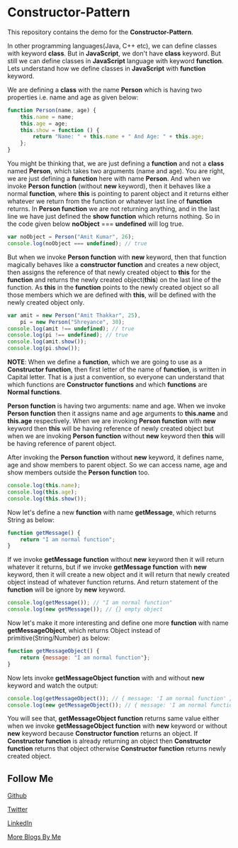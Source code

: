 Constructor-Pattern
===================
This repository contains the demo for the **Constructor-Pattern**.

In other programming languages(Java, C++ etc), we can define classes with keyword **class**. But in **JavaScript**, we don't have **class** keyword. But still we can define classes in **JavaScript** language with keyword **function**. Lets understand how we define classes in **JavaScript** with **function** keyword.

We are defining a **class** with the name **Person** which is having two properties i.e. name and age as given below:

```javascript
function Person(name, age) {
    this.name = name;
    this.age = age;
    this.show = function () {
        return "Name: " + this.name + " And Age: " + this.age;
    };
}
```

You might be thinking that, we are just defining a **function** and not a **class** named **Person**, which takes two arguments (name and age). You are right, we are just defining a **function** here with name **Person**. And when we invoke **Person function** (without **new** keyword), then it behaves like a normal **function**, where **this** is pointing to parent object and it returns either whatever we return from the function or whatever last line of **function** returns. In **Person function** we are not returning anything, and in the last line we have just defined the **show function** which returns nothing. So in the code given below **noObject** === **undefined** will log true.

```javascript
var noObject = Person("Amit Kumar", 26);
console.log(noObject === undefined); // true
```

But when we invoke **Person function** with **new** keyword, then that function magically behaves like a **constructor function** and creates a new object, then assigns the reference of that newly created object to **this** for the **function** and returns the newly created object(**this**) on the last line of the function. As **this** in the **function** points to the newly created object so all those members which we are defined with **this**, will be defined with the newly created object only.

```javascript
var amit = new Person("Amit Thakkar", 25),
    pi = new Person("Shreyance", 30);
console.log(amit !== undefined); // true
console.log(pi !== undefined); // true
console.log(amit.show());
console.log(pi.show());
```

**NOTE**: When we define a **function**, which we are going to use as a **Constructor function**, then first letter of the name of **function**, is written in Capital letter. That is a just a convention, so everyone can understand that which functions are **Constructor functions** and which **functions** are **Normal functions**.

**Person function** is having two arguments: name and age. When we invoke **Person function** then it assigns name and age arguments to **this.name** and **this.age** respectively. When we are invoking **Person function** with **new** keyword then **this** will be having reference of newly created object but when we are invoking **Person function** without **new** keyword then **this** will be having reference of parent object.

After invoking the **Person function** without **new** keyword, it defines name, age and show members to parent object. So we can access name, age and show members outside the **Person function** too.

```javascript
console.log(this.name);
console.log(this.age);
console.log(this.show());
```

Now let's define a new **function** with name **getMessage**, which returns String as below:

```javascript
function getMessage() {
    return "I am normal function";
}
```

If we invoke **getMessage function** without **new** keyword then it will return whatever it returns, but if we invoke **getMessage function** with **new** keyword, then it will create a new object and it will return that newly created object instead of whatever function returns. And return statement of the **function** will be ignore by **new** keyword.

```javascript
console.log(getMessage()); // "I am normal function"
console.log(new getMessage()); // {} empty object
```

Now let's make it more interesting and define one more **function** with name **getMessageObject**, which returns Object instead of primitive(String/Number) as below:

```javascript
function getMessageObject() {
    return {message: "I am normal function"};
}
```

Now lets invoke **getMessageObject function** with and without **new** keyword and watch the output:

```javascript
console.log(getMessageObject()); // { message: 'I am normal function' }
console.log(new getMessageObject()); // { message: 'I am normal function' }
```

You will see that, **getMessageObject function** returns same value either when we invoke **getMessageObject function** with **new** keyword or without **new** keyword because **Constructor function** returns an object. If **Constructor function** is already returning an object then **Constructor function** returns that object otherwise **Constructor function** returns newly created object.

Follow Me
---
[Github](https://github.com/AmitThakkar)

[Twitter](https://twitter.com/amit_thakkar01)

[LinkedIn](https://in.linkedin.com/in/amitthakkar01)

[More Blogs By Me](http://amitthakkar.github.io/)
